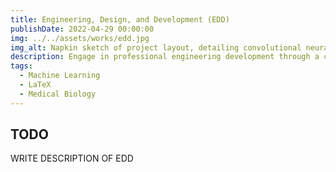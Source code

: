 ```yaml
---
title: Engineering, Design, and Development (EDD)
publishDate: 2022-04-29 00:00:00
img: ../../assets/works/edd.jpg
img_alt: Napkin sketch of project layout, detailing convolutional neural networks, TCGA samples, and more.
description: Engage in professional engineering development through a capstone course designed by Project Lead the Way (PLTW), culminating in a school-wide competition.
tags:
  - Machine Learning
  - LaTeX
  - Medical Biology
---
```


## TODO

WRITE DESCRIPTION OF EDD
